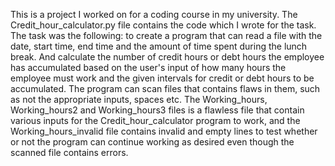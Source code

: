 This is a project I worked on for a coding course in my university. The Credit_hour_calculator.py file contains the code which I wrote for the task. The task was the following: to create a program that can read a file with the date, start time, end time and the amount of time spent during the lunch break. And calculate the number of credit hours or debt hours the employee has accumulated based on the user's input of how many hours the employee must work and the given intervals for credit or debt hours to be accumulated. The program can scan files that contains flaws in them, such as not the appropriate inputs, spaces etc.  The Working_hours, Working_hours2 and Working_hours3 files is a flawless file that contain various inputs for the Credit_hour_calculator program to work, and the Working_hours_invalid file contains invalid and empty lines to test whether or not the program can continue working as desired even though the scanned file contains errors.
